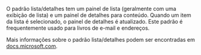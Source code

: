 ﻿O padrão lista/detalhes tem um painel de lista (geralmente com uma exibição de lista) e um painel de detalhes para conteúdo. Quando um item da lista é selecionado, o painel de detalhes é atualizado. Este padrão é frequentemente usado para livros de e-mail e endereços.

Mais informações sobre o padrão lista/detalhes podem ser encontradas em [docs.microsoft.com](https://docs.microsoft.com/windows/uwp/design/controls-and-patterns/list-details).